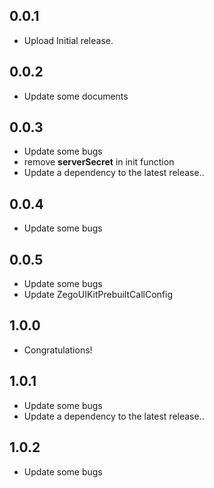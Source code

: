 ## 0.0.1

* Upload Initial release.

## 0.0.2

* Update some documents

## 0.0.3

* Update some bugs
* remove **serverSecret** in init function
* Update a dependency to the latest release..

## 0.0.4

* Update some bugs

## 0.0.5

* Update some bugs
* Update ZegoUIKitPrebuiltCallConfig

## 1.0.0

* Congratulations!

## 1.0.1

* Update some bugs
* Update a dependency to the latest release..

## 1.0.2

* Update some bugs